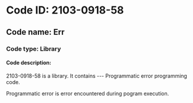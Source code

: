 # Code ID: 2103-0918-58

## Code name: Err

### Code type: Library

#### Code description:
2103-0918-58 is a library.
It contains --- Programmatic error programming code.

Programmatic error is error encountered during pogram execution.
